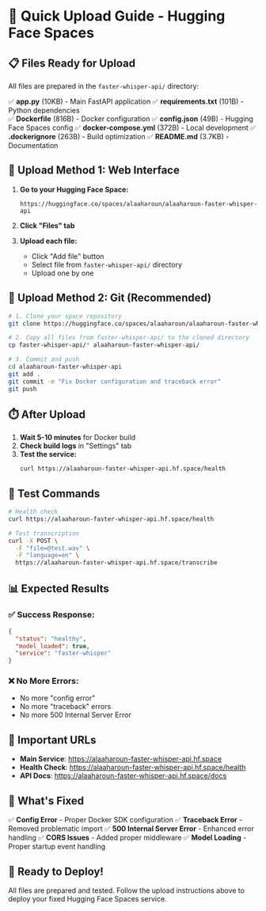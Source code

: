 # 🚀 Quick Upload Guide - Hugging Face Spaces

## 📋 Files Ready for Upload

All files are prepared in the `faster-whisper-api/` directory:

✅ **app.py** (10KB) - Main FastAPI application
✅ **requirements.txt** (101B) - Python dependencies  
✅ **Dockerfile** (816B) - Docker configuration
✅ **config.json** (49B) - Hugging Face Spaces config
✅ **docker-compose.yml** (372B) - Local development
✅ **.dockerignore** (263B) - Build optimization
✅ **README.md** (3.7KB) - Documentation

## 🔧 Upload Method 1: Web Interface

1. **Go to your Hugging Face Space:**
   ```
   https://huggingface.co/spaces/alaaharoun/alaaharoun-faster-whisper-api
   ```

2. **Click "Files" tab**

3. **Upload each file:**
   - Click "Add file" button
   - Select file from `faster-whisper-api/` directory
   - Upload one by one

## 🔧 Upload Method 2: Git (Recommended)

```bash
# 1. Clone your space repository
git clone https://huggingface.co/spaces/alaaharoun/alaaharoun-faster-whisper-api

# 2. Copy all files from faster-whisper-api/ to the cloned directory
cp faster-whisper-api/* alaaharoun-faster-whisper-api/

# 3. Commit and push
cd alaaharoun-faster-whisper-api
git add .
git commit -m "Fix Docker configuration and traceback error"
git push
```

## ⏱️ After Upload

1. **Wait 5-10 minutes** for Docker build
2. **Check build logs** in "Settings" tab
3. **Test the service:**
   ```bash
   curl https://alaaharoun-faster-whisper-api.hf.space/health
   ```

## 🧪 Test Commands

```bash
# Health check
curl https://alaaharoun-faster-whisper-api.hf.space/health

# Test transcription
curl -X POST \
  -F "file=@test.wav" \
  -F "language=en" \
  https://alaaharoun-faster-whisper-api.hf.space/transcribe
```

## 📊 Expected Results

### ✅ Success Response:
```json
{
  "status": "healthy",
  "model_loaded": true,
  "service": "faster-whisper"
}
```

### ❌ No More Errors:
- No more "config error"
- No more "traceback" errors  
- No more 500 Internal Server Error

## 🔗 Important URLs

- **Main Service**: https://alaaharoun-faster-whisper-api.hf.space
- **Health Check**: https://alaaharoun-faster-whisper-api.hf.space/health
- **API Docs**: https://alaaharoun-faster-whisper-api.hf.space/docs

## 🎯 What's Fixed

✅ **Config Error** - Proper Docker SDK configuration
✅ **Traceback Error** - Removed problematic import
✅ **500 Internal Server Error** - Enhanced error handling
✅ **CORS Issues** - Added proper middleware
✅ **Model Loading** - Proper startup event handling

## 🚀 Ready to Deploy!

All files are prepared and tested. Follow the upload instructions above to deploy your fixed Hugging Face Spaces service. 